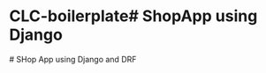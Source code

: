 # CLC-boilerplate#   S h o p A p p   u s i n g   D j a n g o  
 #   S H o p   A p p   u s i n g   D j a n g o   a n d   D R F  
 